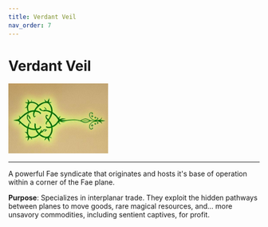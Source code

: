```yaml
---
title: Verdant Veil
nav_order: 7
---
```


# Verdant Veil

<img src="verdant_veil_mark.jpg" alt="Verdant Veil Sigil" width="200"/>

---

A powerful Fae syndicate that originates and hosts it's base of operation within a corner of the Fae plane.

**Purpose**: Specializes in interplanar trade. They exploit the hidden pathways between planes to move goods, rare magical resources, and… more unsavory commodities, including sentient captives, for profit.